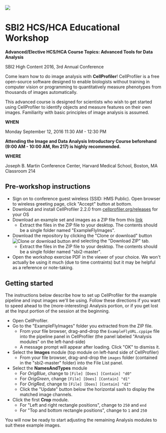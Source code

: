 <img src="http://i.imgur.com/WMFG0fo.png">

# SBI2 HCS/HCA Educational Workshop

**Advanced/Elective HCS/HCA Course Topics: Advanced Tools for Data Analysis**

SBI2 High Content 2016, 3rd Annual Conference

Come learn how to do image analysis with **CellProfiler**! CellProfiler is a free open-source software designed to enable biologists without training in computer vision or programming to quantitatively measure phenotypes from thousands of images automatically. 

This advanced course is designed for scientists who wish to get started using CellProfiler to identify objects and measure features on their own images. Familiarity with basic principles of image analysis is assumed. 

**WHEN**

Monday September 12, 2016
11:30 AM - 12:30 PM

**Attending the Image and Data Analysis Introductory Course beforehand (9:00 AM - 10:00 AM, Rm 217) is highly recommended.**

**WHERE**

Joseph B. Martin Conference Center, Harvard Medical School, Boston, MA
Classroom 214

## Pre-workshop instructions

- Sign on to conference guest wireless (SSID: HMS Public). Open browser to wireless greeting page, click "Accept" button at bottom.
- Download and install CellProfiler 2.2.0 from [cellprofiler.org/releases](http://cellprofiler.org/releases/) for your OS
- Download an example set and images as a ZIP file from this [link](http://d1zymp9ayga15t.cloudfront.net/content/Examplezips/ExampleFlyImages.zip)
  - Extract the files in the ZIP file to your desktop. The contents should be a single folder named "ExampleFlyImages".
- Download the repository by clicking the "Clone or download" button <img align="center"  src="https://help.github.com/assets/images/help/repository/clone-repo-clone-url-button.png" alt="Clone or download button"> and selecting the "Download ZIP" tab.
  - Extract the files in the ZIP file to your desktop. The contents should be a single folder named "sbi2-master".
- Open the workshop exercise PDF in the viewer of your choice. We won't actually be using it much (due to time contraints) but it may be helpful as a reference or note-taking.

## Getting started

The instructions below describe how to set up CellProfiler for the example pipeline and input images we'll be using. Follow these directions if you want to speed ahead to the (more-interesting) Analysis portion, or if you get lost at the Input portion of the session at the beginning.
- Open CellProfiler. 
- Go to the "ExampleFlyImages" folder you extracted from the ZIP file.
  - From your file browser, drag-and-drop the `ExampleFlyURL.cppipe` file into the pipeline panel in CellProfiler (the panel labeled "Analysis modules" on the left-hand-side)
  - A message prompt will appear after loading. Click "OK" to dismiss it.
- Select the **Images** module (top module on left-hand side of CellProfiler)
  - From your file browser, drag-and-drop the `images` folder (contained in the "sbi2-master" folder) into the File List panel.
- Select the **NamesAndTypes** module
  - For *OrigBlue*, change to `[File] [Does] [Contain] "d0"`
  - For *OrigGreen*, change  `[File] [Does] [Contain] "d1"`
  - For *OrigRed*, change to  `[File] [Does] [Contain] "d2"`
  - Click the "Update" button below the horizontal sash to display the matched image channels.
- Click the first **Crop** module.
  - For "Left and right rectangle positions", change to `250` and `end`
  - For "Top and bottom rectangle positions", change to `1` and `250`

You will now be ready to start adjusting the remaining Analysis modules to suit these example images.

